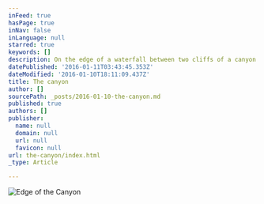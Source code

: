 ```yaml
---
inFeed: true
hasPage: true
inNav: false
inLanguage: null
starred: true
keywords: []
description: On the edge of a waterfall between two cliffs of a canyon.
datePublished: '2016-01-11T03:43:45.353Z'
dateModified: '2016-01-10T18:11:09.437Z'
title: The canyon
author: []
sourcePath: _posts/2016-01-10-the-canyon.md
published: true
authors: []
publisher:
  name: null
  domain: null
  url: null
  favicon: null
url: the-canyon/index.html
_type: Article

---
```

![Edge of the Canyon](https://s3-us-west-2.amazonaws.com/the-grid-img/p/f86388a992dd95084bd9d13fe9edebf4d67e48f0.jpg)